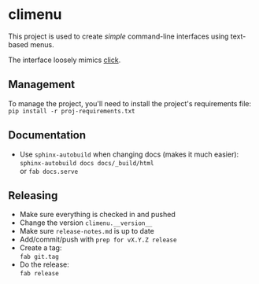 # climenu

This project is used to create *simple* command-line interfaces using text-based menus.

The interface loosely mimics [click](http://click.pocoo.org).

## Management

To manage the project, you'll need to install the project's requirements file:  
`pip install -r proj-requirements.txt`

## Documentation
*   Use `sphinx-autobuild` when changing docs (makes it much easier):  
    `sphinx-autobuild docs docs/_build/html`  
    or `fab docs.serve`

## Releasing
*   Make sure everything is checked in and pushed
*   Change the version `climenu.__version__`
*   Make sure `release-notes.md` is up to date
*   Add/commit/push with `prep for vX.Y.Z release`
*   Create a tag:  
    `fab git.tag`
*   Do the release:  
    `fab release`